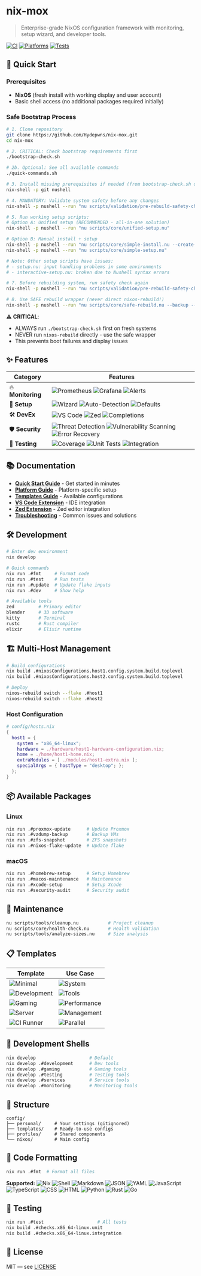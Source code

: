 # nix-mox

> Enterprise-grade NixOS configuration framework with monitoring, setup wizard, and developer tools.

[![CI](https://github.com/Hydepwns/nix-mox/workflows/CI%20(Simplified)/badge.svg)](https://github.com/Hydepwns/nix-mox/actions/workflows/ci.yml)
[![Platforms](https://img.shields.io/badge/platforms-linux%20%7C%20macos%20%7C%20windows-blue.svg)](https://github.com/Hydepwns/nix-mox/actions)
[![Tests](https://img.shields.io/badge/tests-100%25-brightgreen.svg)](https://github.com/Hydepwns/nix-mox/actions)

## 🚀 Quick Start

### Prerequisites
- **NixOS** (fresh install with working display and user account)  
- Basic shell access (no additional packages required initially)

### Safe Bootstrap Process

```bash
# 1. Clone repository
git clone https://github.com/Hydepwns/nix-mox.git
cd nix-mox

# 2. CRITICAL: Check bootstrap requirements first  
./bootstrap-check.sh

# 2b. Optional: See all available commands
./quick-commands.sh

# 3. Install missing prerequisites if needed (from bootstrap-check.sh output)
nix-shell -p git nushell

# 4. MANDATORY: Validate system safety before any changes  
nix-shell -p nushell --run "nu scripts/validation/pre-rebuild-safety-check.nu --verbose"

# 5. Run working setup scripts:
# Option A: Unified setup (RECOMMENDED - all-in-one solution)
nix-shell -p nushell --run "nu scripts/core/unified-setup.nu"

# Option B: Manual install + setup  
nix-shell -p nushell --run "nu scripts/core/simple-install.nu --create-dirs"
nix-shell -p nushell --run "nu scripts/core/simple-setup.nu"

# Note: Other setup scripts have issues:
# - setup.nu: input handling problems in some environments
# - interactive-setup.nu: broken due to Nushell syntax errors

# 7. Before rebuilding system, run safety check again
nix-shell -p nushell --run "nu scripts/validation/pre-rebuild-safety-check.nu"

# 8. Use SAFE rebuild wrapper (never direct nixos-rebuild!)
nix-shell -p nushell --run "nu scripts/core/safe-rebuild.nu --backup --test-first"
```

⚠️ **CRITICAL**: 
- ALWAYS run `./bootstrap-check.sh` first on fresh systems
- NEVER run `nixos-rebuild` directly - use the safe wrapper 
- This prevents boot failures and display issues

## ✨ Features

| Category | Features |
|----------|----------|
| 🔥 **Monitoring** | ![Prometheus](https://img.shields.io/badge/Prometheus-E6522C?style=flat&logo=prometheus&logoColor=white) ![Grafana](https://img.shields.io/badge/Grafana-F46800?style=flat&logo=grafana&logoColor=white) ![Alerts](https://img.shields.io/badge/Alerts-Real--time-orange) |
| 🎯 **Setup** | ![Wizard](https://img.shields.io/badge/Wizard-Interactive-blue) ![Auto-Detection](https://img.shields.io/badge/Auto--Detection-Smart-green) ![Defaults](https://img.shields.io/badge/Defaults-Platform--Adaptive-purple) |
| 🛠️ **DevEx** | ![VS Code](https://img.shields.io/badge/VS%20Code-Extension-007ACC?style=flat&logo=visual-studio-code&logoColor=white) ![Zed](https://img.shields.io/badge/Zed-Extension-000000?style=flat&logo=zed&logoColor=white) ![Completions](https://img.shields.io/badge/Completions-Universal-yellow) |
| 🛡️ **Security** | ![Threat Detection](https://img.shields.io/badge/Threat%20Detection-20+%20Patterns-red) ![Vulnerability Scanning](https://img.shields.io/badge/Vulnerability%20Scanning-Automated-orange) ![Error Recovery](https://img.shields.io/badge/Error%20Recovery-Contextual-green) |
| 🧪 **Testing** | ![Coverage](https://img.shields.io/badge/Coverage-100%25-brightgreen) ![Unit Tests](https://img.shields.io/badge/Unit%20Tests-Passing-green) ![Integration](https://img.shields.io/badge/Integration-Continuous-blue) |

## 📚 Documentation

- **[Quick Start Guide](docs/QUICK_START.md)** - Get started in minutes
- **[Platform Guide](docs/PLATFORM.md)** - Platform-specific setup
- **[Templates Guide](docs/TEMPLATES.md)** - Available configurations
- **[VS Code Extension](docs/VSCODE_EXTENSION.md)** - IDE integration
- **[Zed Extension](docs/ZED_EXTENSION.md)** - Zed editor integration
- **[Troubleshooting](docs/TROUBLESHOOTING.md)** - Common issues and solutions

## 🛠️ Development

```bash
# Enter dev environment
nix develop

# Quick commands
nix run .#fmt     # Format code
nix run .#test    # Run tests
nix run .#update  # Update flake inputs
nix run .#dev     # Show help

# Available tools
zed         # Primary editor
blender     # 3D software
kitty       # Terminal
rustc       # Rust compiler
elixir      # Elixir runtime
```

## 🏗️ Multi-Host Management

```bash
# Build configurations
nix build .#nixosConfigurations.host1.config.system.build.toplevel
nix build .#nixosConfigurations.host2.config.system.build.toplevel

# Deploy
nixos-rebuild switch --flake .#host1
nixos-rebuild switch --flake .#host2
```

### Host Configuration

```nix
# config/hosts.nix
{
  host1 = {
    system = "x86_64-linux";
    hardware = ./hardware/host1-hardware-configuration.nix;
    home = ./home/host1-home.nix;
    extraModules = [ ./modules/host1-extra.nix ];
    specialArgs = { hostType = "desktop"; };
  };
}
```

## 📦 Available Packages

### Linux

```bash
nix run .#proxmox-update      # Update Proxmox
nix run .#vzdump-backup       # Backup VMs
nix run .#zfs-snapshot        # ZFS snapshots
nix run .#nixos-flake-update  # Update flake
```

### macOS

```bash
nix run .#homebrew-setup      # Setup Homebrew
nix run .#macos-maintenance   # Maintenance
nix run .#xcode-setup         # Setup Xcode
nix run .#security-audit      # Security audit
```

## 🧹 Maintenance

```bash
nu scripts/tools/cleanup.nu           # Project cleanup
nu scripts/core/health-check.nu       # Health validation
nu scripts/tools/analyze-sizes.nu     # Size analysis
```

## 📋 Templates

| Template | Use Case |
|----------|----------|
| ![Minimal](https://img.shields.io/badge/Minimal-Basic%20System-blue) | ![System](https://img.shields.io/badge/System-Essential%20Tools-lightgrey) |
| ![Development](https://img.shields.io/badge/Development-Software%20Dev-green) | ![Tools](https://img.shields.io/badge/Tools-IDEs%20%7C%20Containers-orange) |
| ![Gaming](https://img.shields.io/badge/Gaming-Workstation-purple) | ![Performance](https://img.shields.io/badge/Performance-Steam%20%7C%20Optimized-red) |
| ![Server](https://img.shields.io/badge/Server-Production-yellow) | ![Management](https://img.shields.io/badge/Management-Monitoring%20%7C%20Tools-blue) |
| ![CI Runner](https://img.shields.io/badge/CI%20Runner-Infrastructure-orange) | ![Parallel](https://img.shields.io/badge/Parallel-Jobs%20%7C%20Metrics-green) |

## 🔧 Development Shells

```bash
nix develop                    # Default
nix develop .#development      # Dev tools
nix develop .#gaming           # Gaming tools
nix develop .#testing          # Testing tools
nix develop .#services         # Service tools
nix develop .#monitoring       # Monitoring tools
```

## 📁 Structure

```
config/
├── personal/     # Your settings (gitignored)
├── templates/    # Ready-to-use configs
├── profiles/     # Shared components
└── nixos/        # Main config
```

## 🎨 Code Formatting

```bash
nix run .#fmt  # Format all files
```

**Supported:** ![Nix](https://img.shields.io/badge/Nix-5277C3?style=flat&logo=nixos&logoColor=white) ![Shell](https://img.shields.io/badge/Shell-Bash%20%7C%20Zsh%20%7C%20Fish-4EAA25?style=flat&logo=gnu-bash&logoColor=white) ![Markdown](https://img.shields.io/badge/Markdown-000000?style=flat&logo=markdown&logoColor=white) ![JSON](https://img.shields.io/badge/JSON-000000?style=flat&logo=json&logoColor=white) ![YAML](https://img.shields.io/badge/YAML-CB171E?style=flat&logo=yaml&logoColor=white) ![JavaScript](https://img.shields.io/badge/JavaScript-F7DF1E?style=flat&logo=javascript&logoColor=black) ![TypeScript](https://img.shields.io/badge/TypeScript-3178C6?style=flat&logo=typescript&logoColor=white) ![CSS](https://img.shields.io/badge/CSS-1572B6?style=flat&logo=css3&logoColor=white) ![HTML](https://img.shields.io/badge/HTML-E34F26?style=flat&logo=html5&logoColor=white) ![Python](https://img.shields.io/badge/Python-3776AB?style=flat&logo=python&logoColor=white) ![Rust](https://img.shields.io/badge/Rust-000000?style=flat&logo=rust&logoColor=white) ![Go](https://img.shields.io/badge/Go-00ADD8?style=flat&logo=go&logoColor=white)

## 🧪 Testing

```bash
nix run .#test                    # All tests
nix build .#checks.x86_64-linux.unit
nix build .#checks.x86_64-linux.integration
```

## 📄 License

MIT — see [LICENSE](LICENSE)
